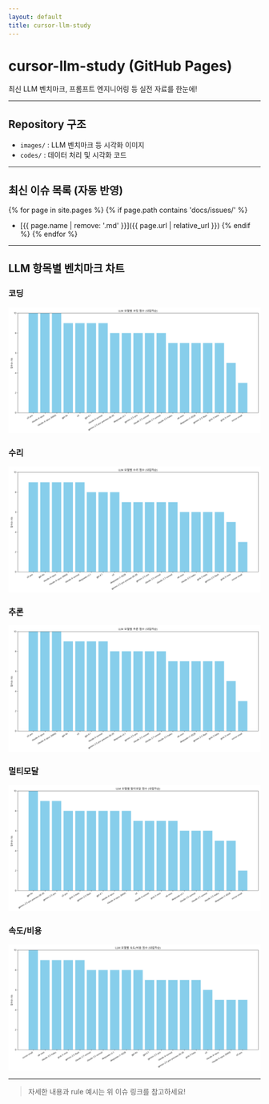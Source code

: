 ```yaml
---
layout: default
title: cursor-llm-study
---
```


# cursor-llm-study (GitHub Pages)

최신 LLM 벤치마크, 프롬프트 엔지니어링 등 실전 자료를 한눈에!

---

## Repository 구조

- `images/` : LLM 벤치마크 등 시각화 이미지
- `codes/`  : 데이터 처리 및 시각화 코드

---

## 최신 이슈 목록 (자동 반영)

{% for page in site.pages %}
  {% if page.path contains 'docs/issues/' %}
- [{{ page.name | remove: '.md' }}]({{ page.url | relative_url }})
  {% endif %}
{% endfor %}

---

## LLM 항목별 벤치마크 차트

### 코딩
![코딩](/images/llm_barchart_코딩.png)

### 수리
![수리](/images/llm_barchart_수리.png)

### 추론
![추론](/images/llm_barchart_추론.png)

### 멀티모달
![멀티모달](/images/llm_barchart_멀티모달.png)

### 속도/비용
![속도/비용](/images/llm_barchart_속도_비용.png)

---

> 자세한 내용과 rule 예시는 위 이슈 링크를 참고하세요! 